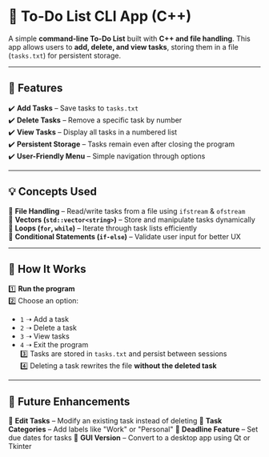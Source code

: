 # 📝 To-Do List CLI App (C++)
A simple **command-line To-Do List** built with **C++ and file handling**. This app allows users to **add, delete, and view tasks**, storing them in a file (`tasks.txt`) for persistent storage.

---

## 🚀 Features
✔️ **Add Tasks** – Save tasks to `tasks.txt`  
✔️ **Delete Tasks** – Remove a specific task by number  
✔️ **View Tasks** – Display all tasks in a numbered list  
✔️ **Persistent Storage** – Tasks remain even after closing the program  
✔️ **User-Friendly Menu** – Simple navigation through options  

---

## 💡 Concepts Used
🔹 **File Handling** – Read/write tasks from a file using `ifstream` & `ofstream`  
🔹 **Vectors (`std::vector<string>`)** – Store and manipulate tasks dynamically  
🔹 **Loops (`for`, `while`)** – Iterate through task lists efficiently  
🔹 **Conditional Statements (`if-else`)** – Validate user input for better UX  

---

## 📜 How It Works
1️⃣ **Run the program**  
2️⃣ Choose an option:  
   - `1` ➝ Add a task  
   - `2` ➝ Delete a task  
   - `3` ➝ View tasks  
   - `4` ➝ Exit the program  
3️⃣ Tasks are stored in `tasks.txt` and persist between sessions  
4️⃣ Deleting a task rewrites the file **without the deleted task**  

---

## 🔗 Future Enhancements

🚀 **Edit Tasks** – Modify an existing task instead of deleting
🚀 **Task Categories** – Add labels like "Work" or "Personal"
🚀 **Deadline Feature** – Set due dates for tasks
🚀 **GUI Version** – Convert to a desktop app using Qt or Tkinter

